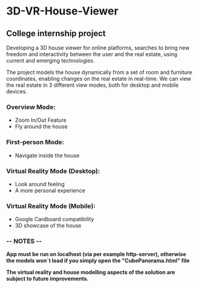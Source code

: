 # 3D-VR-House-Viewer

## College internship project

Developing a 3D house viewer for online platforms, searches to bring new freedom and interactivity between the user and the real estate, using current and emerging technologies. 

The project models the house dynamically from a set of room and furniture coordinates, enabling changes on the real estate in real-time. We can view the real estate in 3 different view modes, both for desktop and mobile devices.

### Overview Mode:
- Zoom In/Out Feature
- Fly around the house
  
### First-person Mode:
- Navigate inside the house
  
### Virtual Reality Mode (Desktop):
- Look around feeling
- A more personal experience

### Virtual Reality Mode (Mobile):
- Google Cardboard compatibility
- 3D showcase of the house

### -- NOTES --

**App must be run on localhost (via per example http-server), otherwise the models won´t load if you simply open the "CubePanorama.html" file**

**The virtual reality and house modelling aspects of the solution are subject to future improvements.**
